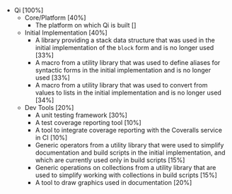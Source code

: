 * Qi [100%]
   * Core/Platform [40%]
       * The platform on which Qi is built []
   * Initial Implementation [40%]
       * A library providing a stack data structure that was used in the initial implementation of the `block` form and is no longer used [33%]
       * A macro from a utility library that was used to define aliases for syntactic forms in the initial implementation and is no longer used [33%]
       * A macro from a utility library that was used to convert from values to lists in the initial implementation and is no longer used [34%]
   * Dev Tools [20%]
       * A unit testing framework [30%]
       * A test coverage reporting tool [10%]
       * A tool to integrate coverage reporting with the Coveralls service in CI [10%]
       * Generic operators from a utility library that were used to simplify documentation and build scripts in the initial implementation, and which are currently used only in build scripts [15%]
       * Generic operations on collections from a utility library that are used to simplify working with collections in build scripts [15%]
       * A tool to draw graphics used in documentation [20%]
